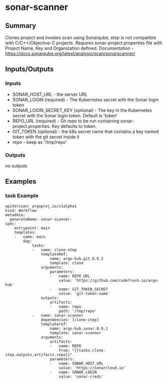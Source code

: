 # sonar-scanner

## Summary
Clones project and invokes scan using Sonarqube, step is not compatible with C/C++/Objective-C projects. Requires sonar-project.properties file with Project Name, Key and Organization defined. Documentation - https://docs.sonarqube.org/latest/analysis/scan/sonarscanner/

## Inputs/Outputs

### Inputs
* SONAR_HOST_URL - the server URL
* SONAR_LOGIN (required) - The Kubernetes secret with the Sonar login token
* SONAR_LOGIN_SECRET_KEY (optional) - The key in the Kubernetes secret with the Sonar login token. Default is 'token'
* REPO_URL (required) - Git repo to be run containing sonar-project.properties. Key defaults to token.
* GIT_TOKEN (optional) - the k8s secret name that contains a key named token with the git secret inside it
* repo - keep as '/tmp/repo'

### Outputs
no outputs

## Examples

### task Example
```
apiVersion: argoproj.io/v1alpha1
kind: Workflow
metadata:
  generateName: sonar-scanner-
spec:
    entrypoint: main
    templates:
    -   name: main
        dag:
            tasks:
            -   name: clone-step
                templateRef:
                    name: argo-hub.git.0.0.2
                    template: clone
                arguments:
                    parameters:
                    -   name: REPO_URL
                        value: 'https://github.com/codefresh-io/argo-hub'
                    -   name: GIT_TOKEN_SECRET
                        value: 'git-token-name'
                outputs:
                    artifacts:
                    -   name: repo
                        path: '/tmp/repo'
            -   name: sonar-scanner
                dependencies: [clone-step]
                templateref:
                    name: argo-hub.sonar.0.0.1
                    template: sonar-scanner
                arguments:
                    artifacts:
                    -   name: REPO
                        from: "{{tasks.clone-step.outputs.artifacts.repo}}"
                    parameters:
                    -   name: SONAR_HOST_URL
                        value: 'https://sonarcloud.io'
                    -   name: SONAR_LOGIN
                        value: 'sonar-creds'

```